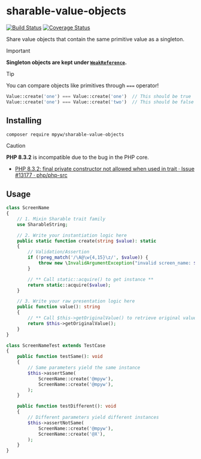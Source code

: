 # sharable-value-objects

[![Build Status](https://github.com/mpyw/sharable-value-objects/actions/workflows/ci.yml/badge.svg?branch=master)](https://github.com/mpyw/sharable-value-objects/actions) [![Coverage Status](https://coveralls.io/repos/github/mpyw/sharable-value-objects/badge.svg?branch=master)](https://coveralls.io/github/mpyw/sharable-value-objects?branch=master)

Share value objects that contain the same primitive value as a singleton.

> [!IMPORTANT]
> **Singleton objects are kept under [`WeakReference`](https://www.php.net/manual/class.weakreference.php).**

> [!TIP]
> You can compare objects like primitives through `===` operator!
> 
> ```php
> Value::create('one') === Value::create('one')  // This should be true
> Value::create('one') === Value::create('two')  // This should be false
> ```

## Installing

```bash
composer require mpyw/sharable-value-objects
```

> [!CAUTION]
> **PHP 8.3.2** is incompatible due to the bug in the PHP core.
>   - [PHP 8.3.2: final private constructor not allowed when used in trait · Issue #13177 · php/php-src](https://github.com/php/php-src/issues/13177)

## Usage

```php
class ScreenName
{
    // 1. Mixin Sharable trait family
    use SharableString;

    // 2. Write your instantiation logic here
    public static function create(string $value): static
    {
        // Validation/Assertion
        if (!preg_match('/\A@\w{4,15}\z/', $value)) {
            throw new \InvalidArgumentException("invalid screen_name: $value");
        }

        // ** Call static::acquire() to get instance **
        return static::acquire($value);
    }

    // 3. Write your raw presentation logic here
    public function value(): string
    {
        // ** Call $this->getOriginalValue() to retrieve original value **
        return $this->getOriginalValue();
    }
}
```

```php
class ScreenNameTest extends TestCase
{
    public function testSame(): void
    {
        // Same parameters yield the same instance
        $this->assertSame(
            ScreenName::create('@mpyw'),
            ScreenName::create('@mpyw'),
        );
    }

    public function testDifferent(): void
    {
        // Different parameters yield different instances
        $this->assertNotSame(
            ScreenName::create('@mpyw'),
            ScreenName::create('@X'),
        );
    }
}
```
